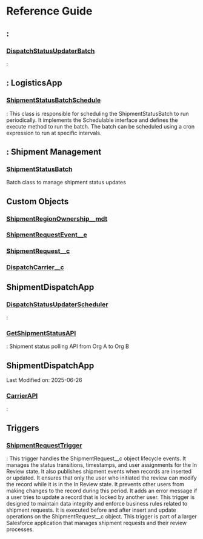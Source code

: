 # Reference Guide

## :

### [DispatchStatusUpdaterBatch](DispatchStatusUpdaterBatch.md)

:

## : LogisticsApp

### [ShipmentStatusBatchSchedule](logisticsapp\ShipmentStatusBatchSchedule.md)

: 
This class is responsible for scheduling the ShipmentStatusBatch to run periodically. 
It implements the Schedulable interface and defines the execute method to run the batch. 
The batch can be scheduled using a cron expression to run at specific intervals.

## : Shipment Management

### [ShipmentStatusBatch](shipment-management\ShipmentStatusBatch.md)

Batch class to manage shipment status updates

## Custom Objects

### [ShipmentRegionOwnership__mdt](custom-objects\ShipmentRegionOwnership__mdt.md)

### [ShipmentRequestEvent__e](custom-objects\ShipmentRequestEvent__e.md)

### [ShipmentRequest__c](custom-objects\ShipmentRequest__c.md)

### [DispatchCarrier__c](custom-objects\DispatchCarrier__c.md)

## ShipmentDispatchApp

### [DispatchStatusUpdaterScheduler](shipmentdispatchapp\DispatchStatusUpdaterScheduler.md)

:

### [GetShipmentStatusAPI](shipmentdispatchapp\GetShipmentStatusAPI.md)

: Shipment status polling API from Org A to Org B

## ShipmentDispatchApp
Last Modified on: 2025-06-26

### [CarrierAPI](shipmentdispatchapp-last-modified-on-2025-06-26\CarrierAPI.md)

:

## Triggers

### [ShipmentRequestTrigger](triggers\ShipmentRequestTrigger.md)

: 
This trigger handles the ShipmentRequest__c object lifecycle events. 
It manages the status transitions, timestamps, and user assignments for the In Review state. 
It also publishes shipment events when records are inserted or updated. 
It ensures that only the user who initiated the review can modify the record while it is in the In Review state. 
It prevents other users from making changes to the record during this period. 
It adds an error message if a user tries to update a record that is locked by another user. 
This trigger is designed to maintain data integrity and enforce business rules related to shipment requests. 
It is executed before and after insert and update operations on the ShipmentRequest__c object. 
This trigger is part of a larger Salesforce application that manages shipment requests and their review processes.